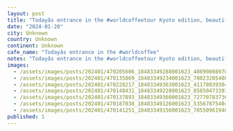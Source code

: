 ```yaml
---
layout: post
title: "Todayâs entrance in the #worldcoffeetour Kyoto edition, beautiful cafe on a park."
date: "2024-01-20"
city: Unknown
country: Unknown
continent: Unknown
cafe_name: "Todayâs entrance in the #worldcoffee"
notes: "Todayâs entrance in the #worldcoffeetour Kyoto edition, beautiful cafe on a park."
images:
  - /assets/images/posts/202401/470205606_18483349288001623_4089000897094843936_n_17941670507780271.jpg
  - /assets/images/posts/202401/470135869_18483349234001623_7802320540802465101_n_18008368361272782.jpg
  - /assets/images/posts/202401/470228217_18483349363001623_4117803930465486971_n_17850200403118437.jpg
  - /assets/images/posts/202401/470148431_18483349228001623_8585047339327097128_n_18021201724981486.jpg
  - /assets/images/posts/202401/470137893_18483349360001623_7277078373601316186_n_18224851657250165.jpg
  - /assets/images/posts/202401/470187038_18483349126001623_5356787540438287568_n_18018400375874801.jpg
  - /assets/images/posts/202401/470141251_18483349156001623_7855096194009196571_n_18329284903105586.jpg
published: 1
---
```


